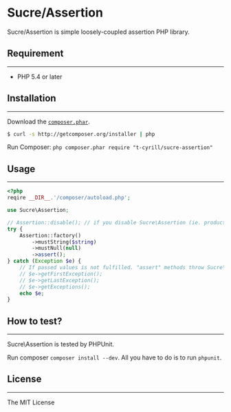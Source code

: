 Sucre/Assertion
===============

Sucre/Assertion is simple loosely-coupled assertion PHP library.

## Requirement
--------------------

* PHP 5.4 or later

## Installation
--------------------

Download the [`composer.phar`](http://getcomposer.org/composer.phar).

``` sh
$ curl -s http://getcomposer.org/installer | php
```

Run Composer: `php composer.phar require "t-cyrill/sucre-assertion"`

## Usage
--------------------
```php
<?php
reqire __DIR__.'/composer/autoload.php';

use Sucre\Assertion;

// Assertion::disable(); // if you disable Sucre\Assertion (ie. production)
try {
    Assertion::factory()
        ->mustString($string)
        ->mustNull(null)
        ->assert();
} catch (Exception $e) {
    // If passed values is not fulfilled. "assert" methods throw Sucre\Assertion\CompositeAssertionException
    // $e->getFirstException();
    // $e->getLastException();
    // $e->getExceptions();
    echo $e;
}

```

## How to test?
-------------------

Sucre\Assertion is tested by PHPUnit.

Run composer `composer install --dev`.
All you have to do is to run `phpunit`.

## License
--------------------
The MIT License

